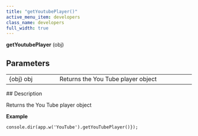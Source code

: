 ```yaml
---
title: "getYoutubePlayer()"
active_menu_item: developers
class_name: developers
full_width: true
---
```



**getYoutubePlayer** (obj)

## Parameters

<table>
<tr>
<td width="169">
{obj} obj

</td>
<td width="17">
</td>
<td width="694">
Returns the You Tube player object

</td>
</tr>
</table>
## Description

Returns the You Tube player object

**Example**

     
    console.dir(app.w('YouTube').getYouTubePlayer()});
     
   

